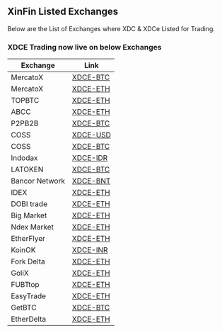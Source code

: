 ## XinFin Listed Exchanges

Below are the List of Exchanges where XDC & XDCe Listed for Trading.

### XDCE Trading now live on below Exchanges

| Exchange | Link |
|----------|------|
|MercatoX  | [XDCE-BTC](https://mercatox.com/exchange/XDCE/BTC) |
|MercatoX  | [XDCE-ETH](https://mercatox.com/exchange/XDCE/ETH) |
|TOPBTC  | [XDCE-ETH](http://topbtc.com/home/market/index/market/ETH/coin/XDCE.html) |
|ABCC  | [XDCE-ETH](https://abcc.com/pro/markets/xdceeth) |
|P2PB2B  | [XDCE-BTC](https://p2pb2b.io/trade/XDCE_BTC) |
|COSS  | [XDCE-USD](https://exchange.coss.io/exchange/xdce-usd) |
|COSS  | [XDCE-BTC](https://exchange.coss.io/exchange/xdce-btc) |
|Indodax  | [XDCE-IDR](https://indodax.com/market/XDCEIDR) |
|LATOKEN  | [XDCE-BTC](https://wallet.latoken.com/market/Crypto/BTC/XDCE-BTC) |
| Bancor Network  | [XDCE-BNT](https://www.bancor.network/) |
| IDEX  | [XDCE-ETH](https://idex.market/eth/xdce) |
| DOBI trade  | [XDCE-ETH](https://www.dobitrade.com/trade/xdce_eth) |
| Big Market | [XDCE-ETH](https://www.bigmarkets.io/trade/XDCE/) |
| Ndex Market  | [XDCE-ETH](https://www.ndex.market/#!/trade/XDCE-ETH) |
| EtherFlyer  | [XDCE-ETH](https://www.etherflyer.com/trade.html?pairs=XDCE-ETH) |
| KoinOK  | [XDCE-INR](https://www.koinok.com/exchange/XDCE) |
| Fork Delta  | [XDCE-ETH](https://forkdelta.app/#!/trade/XDCE-ETH) |
| GoliX  | [XDCE-ETH](https://golix.com/) |
| FUBTtop  | [XDCE-ETH](https://old.fubt.top/trade/cny_coin.html?tradeId=78&type=1) |
| EasyTrade  | [XDCE-ETH](https://easytrade.io/s) |
| GetBTC | [XDCE-BTC](https://getbtc.org/buy-sell.php?currency=xdce) |
| EtherDelta  | [XDCE-ETH](https://etherdelta.com/#XDCE-ETH) |

